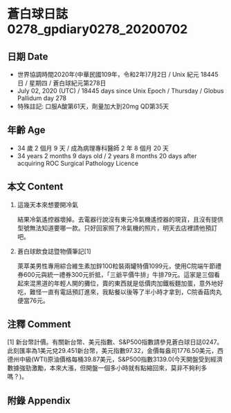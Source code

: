 [_metadata_:encoding]: - "utf-8"
[_metadata_:language]: - "zh-Hant-TW"
[_metadata_:fileformat]: - "markdown"
[_metadata_:MIME_type]: - "text/plain"
[_metadata_:markdown_version]: - "commonmark version 0.29"
[_metadata_:markdown_spec]: - "https://spec.commonmark.org/0.29/"

# 蒼白球日誌0278_gpdiary0278_20200702 #

## 日期 Date ##

* 世界協調時間2020年(中華民國109年，令和2年)7月2日 / Unix 紀元 18445 日 / 星期四 / 蒼白球紀元第278日
* July 02, 2020 (UTC) / 18445 days since Unix Epoch / Thursday / Globus Pallidum day 278
* 特殊註記: 口服A酸第61天，劑量加大到20mg QD第35天

## 年齡 Age ##

* 34 歲 2 個月 9 天 / 成為病理專科醫師 2 年 8 個月 20 天
* 34 years 2 months 9 days old / 2 years 8 months 20 days after acquiring ROC Surgical Pathology Licence

## 本文 Content ##

1. 這幾天本來想要開冷氣

    結果冷氣遙控器壞掉。去電器行說沒有東元冷氣機遙控器的現貨，且沒有提供型號無法知道要哪一款。只好回家照了冷氣機的照片，明天去店裡請他預訂吧。

2. 蒼白球飲食誌暨物價筆記[1]

    萊萃美男性專用綜合維生素加鋅100粒裝兩罐特價1099元，使用C院端午節禮券600元與統一禮券300元折抵，「三爺平價牛排」牛排79元。這家是三個看起來混黑道的年輕人開的攤位，賣的東西就是低價肉加鐵板麵加蛋，意外地好吃，難怪一直有電話預訂進來，我點餐以後等了半小時才拿到，C院香菇肉丸便當76元。

## 注釋 Comment ##

[1] 新台幣計價。有關新台幣、美元指數、S&P500指數請參見蒼白球日誌0247。此刻匯率為1美元兌29.451新台幣，美元指數97.32，金價每盎司1776.50美元，西德州中級(WTI)原油價格每桶39.87美元，S&P500指數3139.0(今天開盤受到經濟數據強勁激勵，本來大漲，但開盤一個多小時就有點縮回來，莫非不夠利多嗎？)。

## 附錄 Appendix ##

